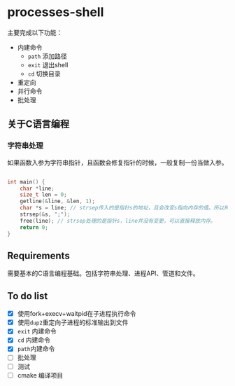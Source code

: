 # processes-shell

主要完成以下功能：
* 内建命令
    * `path` 添加路径
    * `exit` 退出shell
    * `cd` 切换目录
* 重定向
* 并行命令
* 批处理

## 关于C语言编程

### 字符串处理

如果函数入参为字符串指针，且函数会修复指针的时候，一般复制一份当做入参。
```c

int main() {
    char *line;
    size_t len = 0;
    getline(&line, &len, 1);
    char *s = line; // strsep传入的是指针s的地址，且会改变s指向内存的值。所以拷贝一份在传入。
    strsep(&s, ";");
    free(line); // strsep处理的是指针s，line并没有变更，可以直接释放内存。
    return 0;
}
```


## Requirements

需要基本的C语言编程基础。包括字符串处理、进程API、管道和文件。


## To do list

- [x] 使用fork+execv+waitpid在子进程执行命令
- [x] 使用`dup2`重定向子进程的标准输出到文件
- [x] `exit` 内建命令
- [x] `cd` 内建命令
- [x] `path`内建命令
- [ ] 批处理
- [ ] 测试
- [ ] cmake 编译项目
